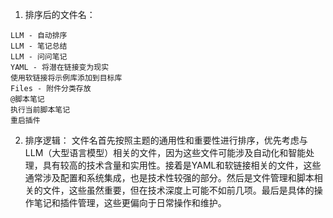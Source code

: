 1) 排序后的文件名：
```
LLM - 自动排序
LLM - 笔记总结
LLM - 问问笔记
YAML - 将潜在链接变为现实
使用软链接将示例库添加到目标库
Files - 附件分类存放
@脚本笔记
执行当前脚本笔记
重启插件
```

2) 排序逻辑：
文件名首先按照主题的通用性和重要性进行排序，优先考虑与LLM（大型语言模型）相关的文件，因为这些文件可能涉及自动化和智能处理，具有较高的技术含量和实用性。接着是YAML和软链接相关的文件，这些通常涉及配置和系统集成，也是技术性较强的部分。然后是文件管理和脚本相关的文件，这些虽然重要，但在技术深度上可能不如前几项。最后是具体的操作笔记和插件管理，这些更偏向于日常操作和维护。